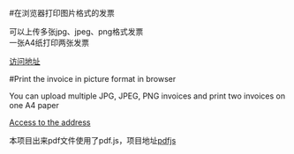 #在浏览器打印图片格式的发票

可以上传多张jpg、jpeg、png格式发票 <br>一张A4纸打印两张发票

[访问地址](https://hlwen.github.io/web-tool/index.html)


#Print the invoice in picture format in browser

You can upload multiple JPG, JPEG, PNG invoices and print two invoices on one A4 paper

[Access to the address](https://hlwen.github.io/web-tool/index.html)

本项目出来pdf文件使用了pdf.js，项目地址[pdfjs](https://github.com/mozilla/pdf.js)
